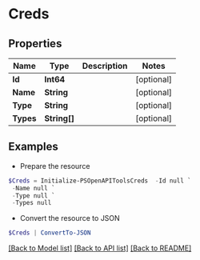 # Creds
## Properties

Name | Type | Description | Notes
------------ | ------------- | ------------- | -------------
**Id** | **Int64** |  | [optional] 
**Name** | **String** |  | [optional] 
**Type** | **String** |  | [optional] 
**Types** | **String[]** |  | [optional] 

## Examples

- Prepare the resource
```powershell
$Creds = Initialize-PSOpenAPIToolsCreds  -Id null `
 -Name null `
 -Type null `
 -Types null
```

- Convert the resource to JSON
```powershell
$Creds | ConvertTo-JSON
```

[[Back to Model list]](../README.md#documentation-for-models) [[Back to API list]](../README.md#documentation-for-api-endpoints) [[Back to README]](../README.md)

